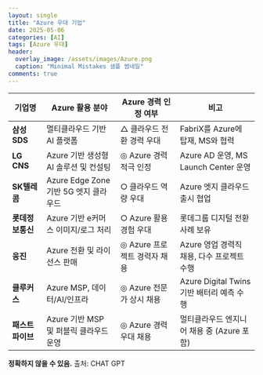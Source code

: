 ```yaml
---
layout: single
title: "Azure 우대 기업"
date: 2025-05-06
categories: [AI]
tags: [Azure 우대]
header:
  overlay_image: /assets/images/Azure.png
  caption: "Minimal Mistakes 샘플 썸네일"
comments: true
---
```


| 기업명           | Azure 활용 분야                        | Azure 경력 인정 여부         | 비고                                       |
| ---------------- | -------------------------------------- | ---------------------------- | ------------------------------------------ |
| **삼성SDS**      | 멀티클라우드 기반 AI 플랫폼            | △ 클라우드 전환 경력 우대    | FabriX를 Azure에 탑재, MS와 협력           |
| **LG CNS**       | Azure 기반 생성형 AI 솔루션 및 컨설팅  | ◎ Azure 경력 적극 인정       | Azure AD 운영, MS Launch Center 운영       |
| **SK텔레콤**     | Azure Edge Zone 기반 5G 엣지 클라우드  | ○ 클라우드 역량 우대         | Azure 엣지 클라우드 출시 협업              |
| **롯데정보통신** | Azure 기반 e커머스 이미지/로그 처리    | ○ Azure 활용 경험 우대       | 롯데그룹 디지털 전환 사례 보유             |
| **웅진**         | Azure 전환 및 라이선스 판매            | ◎ Azure 프로젝트 경력자 채용 | Azure 영업 경력직 채용, 다수 프로젝트 수행 |
| **클루커스**     | Azure MSP, 데이터/AI/인프라            | ◎ Azure 전문가 상시 채용     | Azure Digital Twins 기반 배터리 예측 수행  |
| **패스트파이브** | Azure 기반 MSP 및 퍼블릭 클라우드 운영 | ◎ Azure 경력 우대 채용       | 멀티클라우드 엔지니어 채용 중 (Azure 포함) |

**정확하지 않을 수 있음.**
출처: CHAT GPT
